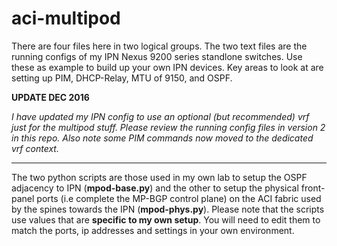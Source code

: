 # aci-multipod
<P>
There are four files here in two logical groups.   The two text files are the running configs of my IPN Nexus 9200 series standlone switches.  Use these as example to build up your own IPN devices.  Key areas to look at are setting up PIM, DHCP-Relay, MTU of 9150, and OSPF.
<P>
<B>UPDATE DEC 2016</B>
<P>
<I>I have updated my IPN config to use an optional (but recommended) vrf just for the multipod stuff.  Please review the running config files in version 2 in this repo.  Also note some PIM commands now moved to the dedicated vrf context.</I>
<P>
<HR>
<P>
The two python scripts are those used in my own lab to setup the OSPF adjacency to IPN (<B>mpod-base.py</B>) and the other to setup the physical front-panel ports (i.e complete the MP-BGP control plane) on the ACI fabric used by the spines towards the IPN (<B>mpod-phys.py</B>).  Please note that the scripts use values that are <b>specific to my own setup</b>.  You will need to edit them to match the ports, ip addresses and settings in your own environment.  


